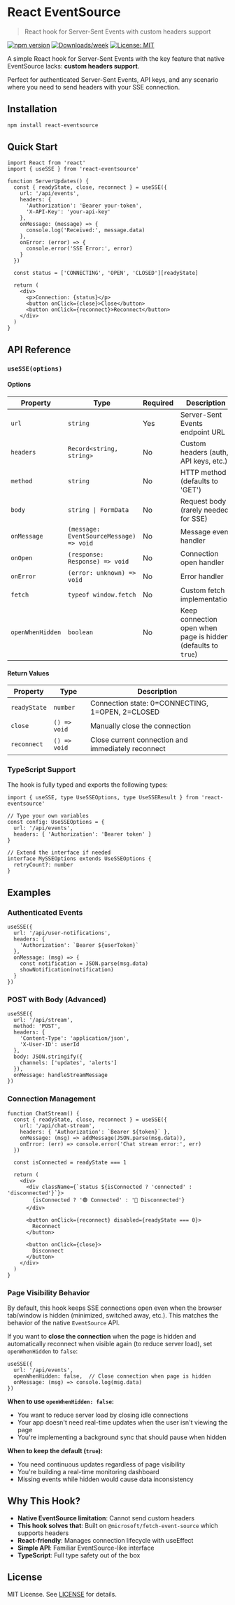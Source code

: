 # React EventSource

> React hook for Server-Sent Events with custom headers support

[![npm version](https://img.shields.io/npm/v/react-eventsource.svg)](https://www.npmjs.com/package/react-eventsource)
[![Downloads/week](https://img.shields.io/npm/dw/react-eventsource.svg)](https://www.npmjs.com/package/react-eventsource)
[![License: MIT](https://img.shields.io/badge/license-MIT-blue.svg)](./LICENSE)

A simple React hook for Server-Sent Events with the key feature that native EventSource lacks: **custom headers support**.

Perfect for authenticated Server-Sent Events, API keys, and any scenario where you need to send headers with your SSE connection.

## Installation

```bash
npm install react-eventsource
```

## Quick Start

```tsx
import React from 'react'
import { useSSE } from 'react-eventsource'

function ServerUpdates() {
  const { readyState, close, reconnect } = useSSE({
    url: '/api/events',
    headers: {
      'Authorization': 'Bearer your-token',
      'X-API-Key': 'your-api-key'
    },
    onMessage: (message) => {
      console.log('Received:', message.data)
    },
    onError: (error) => {
      console.error('SSE Error:', error)
    }
  })

  const status = ['CONNECTING', 'OPEN', 'CLOSED'][readyState]

  return (
    <div>
      <p>Connection: {status}</p>
      <button onClick={close}>Close</button>
      <button onClick={reconnect}>Reconnect</button>
    </div>
  )
}
```

## API Reference

### `useSSE(options)`

#### Options

| Property         | Type                                      | Required | Description                                                           |
|------------------|-------------------------------------------|----------|-----------------------------------------------------------------------|
| `url`            | `string`                                  | Yes      | Server-Sent Events endpoint URL                                       |
| `headers`        | `Record<string, string>`                  | No       | Custom headers (auth, API keys, etc.)                                 |
| `method`         | `string`                                  | No       | HTTP method (defaults to 'GET')                                       |
| `body`           | `string \| FormData`                      | No       | Request body (rarely needed for SSE)                                  |
| `onMessage`      | `(message: EventSourceMessage) => void`  | No       | Message event handler                                                 |
| `onOpen`         | `(response: Response) => void`            | No       | Connection open handler                                               |
| `onError`        | `(error: unknown) => void`                | No       | Error handler                                                         |
| `fetch`          | `typeof window.fetch`                     | No       | Custom fetch implementation                                           |
| `openWhenHidden` | `boolean`                                 | No       | Keep connection open when page is hidden (defaults to `true`)         |

#### Return Values

| Property     | Type         | Description                                            |
|--------------|--------------|--------------------------------------------------------|
| `readyState` | `number`     | Connection state: 0=CONNECTING, 1=OPEN, 2=CLOSED      |
| `close`      | `() => void` | Manually close the connection                          |
| `reconnect`  | `() => void` | Close current connection and immediately reconnect     |

### TypeScript Support

The hook is fully typed and exports the following types:

```tsx
import { useSSE, type UseSSEOptions, type UseSSEResult } from 'react-eventsource'

// Type your own variables
const config: UseSSEOptions = {
  url: '/api/events',
  headers: { 'Authorization': 'Bearer token' }
}

// Extend the interface if needed
interface MySSEOptions extends UseSSEOptions {
  retryCount?: number
}
```

## Examples

### Authenticated Events

```tsx
useSSE({
  url: '/api/user-notifications',
  headers: {
    'Authorization': `Bearer ${userToken}`
  },
  onMessage: (msg) => {
    const notification = JSON.parse(msg.data)
    showNotification(notification)
  }
})
```

### POST with Body (Advanced)

```tsx
useSSE({
  url: '/api/stream',
  method: 'POST',
  headers: {
    'Content-Type': 'application/json',
    'X-User-ID': userId
  },
  body: JSON.stringify({ 
    channels: ['updates', 'alerts'] 
  }),
  onMessage: handleStreamMessage
})
```

### Connection Management

```tsx
function ChatStream() {
  const { readyState, close, reconnect } = useSSE({
    url: '/api/chat-stream',
    headers: { 'Authorization': `Bearer ${token}` },
    onMessage: (msg) => addMessage(JSON.parse(msg.data)),
    onError: (err) => console.error('Chat stream error:', err)
  })

  const isConnected = readyState === 1

  return (
    <div>
      <div className={`status ${isConnected ? 'connected' : 'disconnected'}`}>
        {isConnected ? '🟢 Connected' : '🔴 Disconnected'}
      </div>
      
      <button onClick={reconnect} disabled={readyState === 0}>
        Reconnect
      </button>
      
      <button onClick={close}>
        Disconnect
      </button>
    </div>
  )
}
```

### Page Visibility Behavior

By default, this hook keeps SSE connections open even when the browser tab/window is hidden (minimized, switched away, etc.). This matches the behavior of the native `EventSource` API.

If you want to **close the connection** when the page is hidden and automatically reconnect when visible again (to reduce server load), set `openWhenHidden` to `false`:

```tsx
useSSE({
  url: '/api/events',
  openWhenHidden: false,  // Close connection when page is hidden
  onMessage: (msg) => console.log(msg.data)
})
```

**When to use `openWhenHidden: false`:**
- You want to reduce server load by closing idle connections
- Your app doesn't need real-time updates when the user isn't viewing the page
- You're implementing a background sync that should pause when hidden

**When to keep the default (`true`):**
- You need continuous updates regardless of page visibility
- You're building a real-time monitoring dashboard
- Missing events while hidden would cause data inconsistency

## Why This Hook?

- **Native EventSource limitation**: Cannot send custom headers
- **This hook solves that**: Built on `@microsoft/fetch-event-source` which supports headers
- **React-friendly**: Manages connection lifecycle with useEffect
- **Simple API**: Familiar EventSource-like interface
- **TypeScript**: Full type safety out of the box

## License

MIT License. See [LICENSE](./LICENSE) for details.
